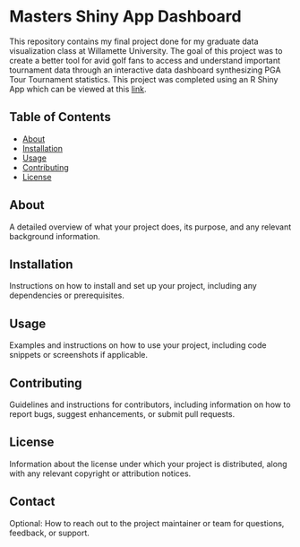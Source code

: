 # Masters Shiny App Dashboard

This repository contains my final project done for my graduate data visualization class at Willamette University. The goal of this project was to create a better tool for avid golf fans to access and understand important tournament data through an interactive data dashboard synthesizing PGA Tour Tournament statistics. This project was completed using an R Shiny App which can be viewed at this [link](https://aweirth.shinyapps.io/shiny_masters/).


## Table of Contents

- [About](#about)
- [Installation](#installation)
- [Usage](#usage)
- [Contributing](#contributing)
- [License](#license)

## About

A detailed overview of what your project does, its purpose, and any relevant background information.

## Installation

Instructions on how to install and set up your project, including any dependencies or prerequisites.

## Usage

Examples and instructions on how to use your project, including code snippets or screenshots if applicable.

## Contributing

Guidelines and instructions for contributors, including information on how to report bugs, suggest enhancements, or submit pull requests.

## License

Information about the license under which your project is distributed, along with any relevant copyright or attribution notices.

## Contact

Optional: How to reach out to the project maintainer or team for questions, feedback, or support.


